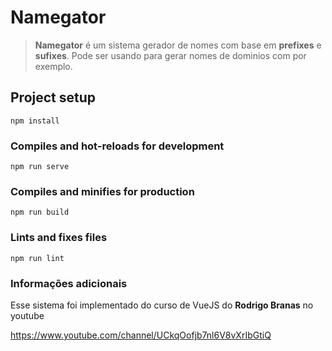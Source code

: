 # Namegator
> __Namegator__ é um sistema gerador de nomes com base em __prefixes__ e __sufixes__. Pode ser usando para gerar nomes de dominios com por exemplo.

## Project setup
```
npm install
```

### Compiles and hot-reloads for development
```
npm run serve
```

### Compiles and minifies for production
```
npm run build
```

### Lints and fixes files
```
npm run lint
```

### Informações adicionais
<span> Esse sistema foi implementado do curso de VueJS do __Rodrigo Branas__
 no youtube</span>
<br>

<https://www.youtube.com/channel/UCkqOofjb7nl6V8vXrIbGtiQ>
